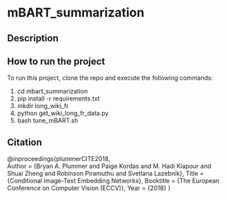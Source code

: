 # mBART_summarization

## Description




## How to run the project

To run this project, clone the repo and execute the following commands: 
1) cd mbart_summarization
2) pip install -r requirements.txt
3) mkdir long_wiki_fr 
4) python get_wiki_long_fr_data.py 
5) bash tune_mBART.sh


## Citation

@inproceedings{plummerCITE2018,<br/>
  Author = {Bryan A. Plummer and Paige Kordas and M. Hadi Kiapour and Shuai Zheng and Robinson Piramuthu and Svetlana Lazebnik},
  Title = {Conditional Image-Text Embedding Networks},
  Booktitle  = {The European Conference on Computer Vision (ECCV)},
  Year = {2018}
}

